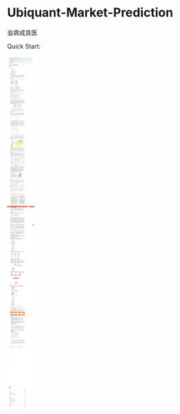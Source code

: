 # Ubiquant-Market-Prediction
韭病成良医

Quick Start: 

<img src="bigquant.com_community.png" alt="bigquant.com_community" style="zoom:80%;" />
